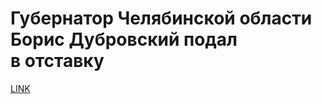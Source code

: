 # Губернатор Челябинской области Борис Дубровский подал в отставку



[LINK](https://varlamov.ru/3355933.html)